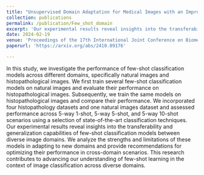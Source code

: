 ```yaml
---
title: "Unsupervised Domain Adaptation for Medical Images with an Improved Combination of Losses"
collection: publications
permalink: /publication/Few_shot_domain
excerpt: 'Our experimental results reveal insights into the transferability and generalization capabilities of few-shot classification models between diverse image domains. We analyze the strengths and limitations of these models in adapting to new domains and provide recommendations for optimizing their performance in cross-domain scenarios.'
date: 2024-02-19
venue: 'Proceedings of the 17th International Joint Conference on Biomedical Engineering Systems and Technologies - BIOIMAGING, Rome, Italy'
paperurl: 'https://arxiv.org/abs/2410.09176'

---
```


In this study, we investigate the performance of few-shot classification models across different domains, specifically natural images and histopathological images. We first train several few-shot classification models on natural images and evaluate their performance on histopathological images. Subsequently, we train the same models on histopathological images and compare their performance. We incorporated four histopathology datasets and one natural images dataset and assessed performance across 5-way 1-shot, 5-way 5-shot, and 5-way 10-shot scenarios using a selection of state-of-the-art classification techniques. Our experimental results reveal insights into the transferability and generalization capabilities of few-shot classification models between diverse image domains. We analyze the strengths and limitations of these models in adapting to new domains and provide recommendations for optimizing their performance in cross-domain scenarios. This research contributes to advancing our understanding of few-shot learning in the context of image classification across diverse domains. 



